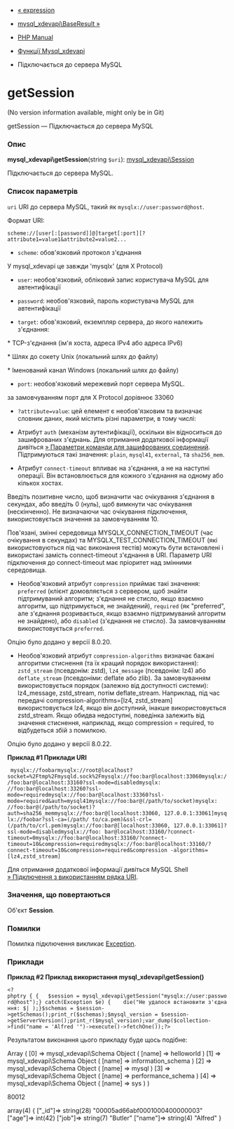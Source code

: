 - [« expression](function.mysql-xdevapi-expression.md)
- [mysql_xdevapi\BaseResult »](class.mysql-xdevapi-baseresult.md)

- [PHP Manual](index.md)
- [Функції Mysql_xdevapi](ref.mysql-xdevapi.md)
- Підключається до сервера MySQL

# getSession

(No version information available, might only be in Git)

getSession — Підключається до сервера MySQL

### Опис

**mysql_xdevapi\getSession**(string `$uri`):
[mysql_xdevapi\Session](class.mysql-xdevapi-session.md)

Підключається до сервера MySQL.

### Список параметрів

`uri`
URI до сервера MySQL, такий як `mysqlx://user:password@host`.

Формат URI:

`scheme://[user[:[password]]@]target[:port][?attribute1=value1&attribute2=value2...`

- `scheme`: обов'язковий протокол з'єднання

У mysql_xdevapi це завжди 'mysqlx' (для X Protocol)

- `user`: необов'язковий, обліковий запис користувача MySQL для
автентифікації

- `password`: необов'язковий, пароль користувача MySQL для
автентифікації

- `target`: обов'язковий, екземпляр сервера, до якого належить
з'єднання:

\* TCP-з'єднання (ім'я хоста, адреса IPv4 або адреса IPv6)

\* Шлях до сокету Unix (локальний шлях до файлу)

\* Іменований канал Windows (локальний шлях до файлу)

- `port`: необов'язковий мережевий порт сервера MySQL.

за замовчуванням порт для X Protocol дорівнює 33060

- `?attribute=value`: цей елемент є необов'язковим та
визначає словник даних, який містить різні параметри,
в тому числі:

- Атрибут `auth` (механізм аутентифікації), оскільки він відноситься
до зашифрованих з'єднань. Для отримання додаткової
інформації дивіться [» Параметри команди для зашифрованих соединений](https://dev.mysql.com/doc/refman/8.0/en/encrypted-connection-options.md).
Підтримуються такі значення: `plain`, `mysql41`,
`external`, та `sha256_mem`.

- Атрибут `connect-timeout` впливає на з'єднання, а не на
наступні операції. Він встановлюється для кожного з'єднання
на одному або кількох хостах.

Введіть позитивне число, щоб визначити час
очікування з'єднання в секундах, або введіть 0 (нуль), щоб
вимкнути час очікування (нескінченно). Не визначаючи час
очікування підключення, використовується значення за замовчуванням 10.

Пов'язані, змінні середовища MYSQLX_CONNECTION_TIMEOUT (час
очікування в секундах) та MYSQLX_TEST_CONNECTION_TIMEOUT
(які використовуються під час виконання тестів) можуть бути встановлені
і використані замість connect-timeout з'єднання в URI. Параметр
URI підключення до connect-timeout має пріоритет над
змінними середовища.

- Необов'язковий атрибут `compression` приймає такі
значення: `preferred` (клієнт домовляється з сервером, щоб
знайти підтримуваний алгоритм; з'єднання не стисло, якщо взаємно
алгоритм, що підтримується, не знайдений), `required` (як "preferred",
але з'єднання розривається, якщо взаємно підтримуваний алгоритм
не знайдено), або `disabled` (з'єднання не стисло). За замовчуванням
використовується `preferred`.

Опцію було додано у версії 8.0.20.

- Необов'язковий атрибут `compression-algorithms` визначає
бажані алгоритми стиснення (та їх кращий порядок
використання): `zstd_stream` (псевдонім: zstd), `lz4_message`
(псевдонім: lz4) або `deflate_stream` (псевдоніми: deflate або
zlib). За замовчуванням використовується порядок (залежно від
доступності системи): lz4_message, zstd_stream, потім
deflate_stream. Наприклад, під час передачі
compression-algorithms=[lz4, zstd_stream] використовується lz4,
якщо він доступний, інакше використовується zstd_stream.
Якщо обидва недоступні, поведінка залежить від значення стиснення,
наприклад, якщо compression = required, то відбудеться збій з
помилкою.

Опцію було додано у версії 8.0.22.

**Приклад #1 Приклади URI**

` mysqlx://foobarmysqlx://root@localhost?socket=%2Ftmp%2Fmysqld.sock%2Fmysqlx://foo:bar@localhost:33060mysqlx://foo:bar@localhost:33160?ssl-mode=disabledmysqlx: //foo:bar@localhost:33260?ssl-mode=requiredmysqlx://foo:bar@localhost:33360?ssl-mode=required&auth=mysql41mysqlx://foo:bar@(/path/to/socket)mysqlx: //foo:bar@(/path/to/socket)?auth=sha256_memmysqlx://foo:bar@[localhost:33060, 127.0.0.1:33061]mysqlx://foobar?ssl-ca=(/path/ to/ca.pem)&ssl-crl=(/path/to/crl.pem)mysqlx://foo:bar@[localhost:33060, 127.0.0.1:33061]?ssl-mode=disabledmysqlx://foo: bar@localhost:33160/?connect-timeout=0mysqlx://foo:bar@localhost:33160/?connect-timeout=10&compression=requiredmysqlx://foo:bar@localhost:33160/?connect-timeout=10&compression=required&compression -algorithms=[lz4,zstd_stream]`

Для отримання додаткової інформації дивіться MySQL Shell
[» Підключення з використанням рядка URI](https://dev.mysql.com/doc/refman/8.0/en/mysql-shell-connection-using-uri.md).

### Значення, що повертаються

Об'єкт **Session**.

### Помилки

Помилка підключення викликає [Exception](class.exception.md).

### Приклади

**Приклад #2 Приклад використання **mysql_xdevapi\getSession()****

` <?phptry { {   $session = mysql_xdevapi\getSession("mysqlx://user:password@host");} catch(Exception $e) {    die("Не удалося встановити з'єднання: $| );}$schemas = $session->getSchemas();print_r($schemas);$mysql_version = $session->getServerVersion();print_r($mysql_version);var_dump($collection->find("name = 'Alfred '")->execute()->fetchOne());?> `

Результатом виконання цього прикладу буде щось подібне:

Array
(
[0] => mysql_xdevapi\Schema Object
(
[name] => helloworld
)
[1] => mysql_xdevapi\Schema Object
(
[name] => information_schema
)
[2] => mysql_xdevapi\Schema Object
(
[name] => mysql
)
[3] => mysql_xdevapi\Schema Object
(
[name] => performance_schema
)
[4] => mysql_xdevapi\Schema Object
(
[name] => sys
)
)

80012

array(4) {
["_id"]=>
string(28) "00005ad66abf0001000400000003"
["age"]=>
int(42)
["job"]=>
string(7) "Butler"
["name"]=>
string(4) "Alfred"
}
